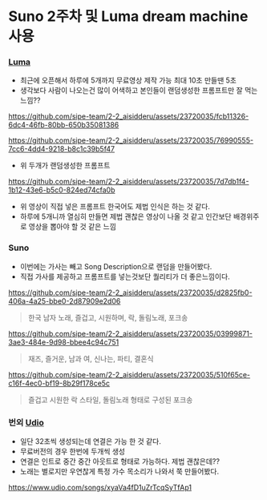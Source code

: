 # Suno 2주차 및 Luma dream machine 사용

### [Luma](https://lumalabs.ai/)
- 최근에 오픈해서 하루에 5개까지 무료영상 제작 가능 최대 10초 만들땐 5초
- 생각보다 사람이 나오는건 많이 어색하고 본인들이 랜덤생성한 프롬프트만 잘 먹는느낌??

https://github.com/sipe-team/2-2_aisidderu/assets/23720035/fcb11326-6dc4-46fb-80bb-650b35081386


https://github.com/sipe-team/2-2_aisidderu/assets/23720035/76990555-7cc6-4dd4-9218-b8c1c39b5f47

- 위 두개가 랜덤생성한 프롬프트

https://github.com/sipe-team/2-2_aisidderu/assets/23720035/7d7db1f4-1b12-43e6-b5c0-824ed74cfa0b

- 위 영상이 직접 넣은 프롬프트 한국어도 제법 인식은 하는 것 같다.
- 하루에 5개니까 열심히 만들면 제법 괜찮은 영상이 나올 것 같고 인간보단 배경위주로 영상을 뽑아야 할 것 같은 느낌


### Suno
- 이번에는 가사는 빼고 Song Description으로 랜덤을 만들어봤다.
- 직접 가사를 제공하고 프롬프트를 넣는것보단 퀄리티가 더 좋은느낌이다.



https://github.com/sipe-team/2-2_aisidderu/assets/23720035/d2825fb0-406a-4a25-bbe0-2d87909e2d06

> 한국 남자 노래, 즐겁고, 시원하며, 락, 돌림노래, 포크송


https://github.com/sipe-team/2-2_aisidderu/assets/23720035/03999871-3ae3-484e-9d98-bbee4c94c751

> 재즈, 즐거운, 남과 여, 신나는, 파티, 결혼식

https://github.com/sipe-team/2-2_aisidderu/assets/23720035/510f65ce-c16f-4ec0-bf19-8b29f178ce5c

> 즐겁고 시원한 락 스타일, 돌림노래 형태로 구성된 포크송

### 번외 [Udio](https://www.udio.com/)

- 일단 32초씩 생성되는데 연결은 가능 한 것 같다.
- 무료버전의 경우 한번에 두개씩 생성
- 연결은 인트로 중간 중간 아웃트로 형태로 가능하다. 제법 괜찮은데??
- 노래는 별로지만 우연찮게 특정 가수 목소리가 나와서 쭉 만들어봤다.

https://www.udio.com/songs/xyaVa4fD1uZrTcqSyTfAp1

  


